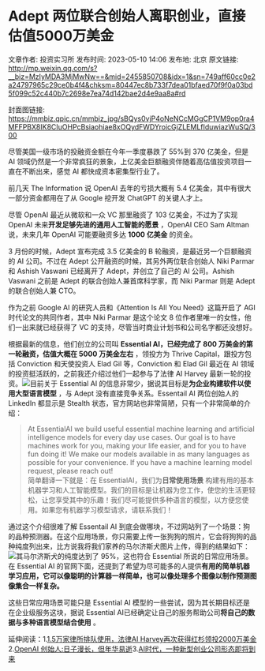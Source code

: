 # Adept 两位联合创始人离职创业，直接估值5000万美金

文章作者: 投资实习所
发布时间: 2023-05-10 14:06
发布地: 北京
原文链接: http://mp.weixin.qq.com/s?__biz=MzIyMDA3MjMwNw==&mid=2455850708&idx=1&sn=749aff60cc0e2a24797965c29ce0b4f4&chksm=80447ec8b733f7dea01bfaed70f9f0a03bd5f099c52c440b7c2698e7ea74d142bae2d4e9aa8a#rd

封面图链接: https://mmbiz.qpic.cn/mmbiz_jpg/sBQys0vjP4oNeNCcMGgCP1VM9op0ra4MFFPBX8IK8CIuOHPcBsiaohiae8xOQydFWDYroicGjZLEMLfIduwiazWuSQ/300

尽管美国一级市场的投融资金额在今年一季度暴跌了 55%到 370 亿美金，但是 AI
领域仍然是一个非常疯狂的景象，上亿美金巨额融资伴随着高估值投资项目一直在不断出来，感觉 AI 都快成资本密集型行业了。

前几天 The Information 说 OpenAI 去年的亏损大概有 5.4 亿美金，其中有很大一部分资金都用在了从 Google 挖开发
ChatGPT 的关键人才上。

尽管 OpenAI 最近从微软和一众 VC 那里融资了 103 亿美金，不过为了实现 OpenAI 未来**开发足够先进的通用人工智能的愿景**
，OpenAI CEO Sam Altman 说，未来几年 OpenAI 可能要融资多达 **1000 亿美金** 的资金。

3 月份的时候，Adept 宣布完成 3.5 亿美金的 B 轮融资，是最近另一个巨额融资的 AI 公司。不过在 Adept
公开融资的时候，其另外两位联合创始人 Niki Parmar 和 Ashish Vaswani 已经离开了 Adept，并创立了自己的 AI
公司。Ashish Vaswani 之前是 Adept 的联合创始人兼首席科学家，而 Niki Parmar 则是 Adept 的联合创始人兼 CTO。

作为之前 Google AI 的研究人员和《Attention Is All You Need》这篇开启了 AGI 时代论文的共同作者，其中 Niki
Parmar 是这个论文 8 位作者里唯一的女性，他们一出来就已经获得了 VC 的支持，尽管当时商业计划书和公司名字都还没想好。

根据最新的信息，他们创立的公司叫 **Essential AI，已经完成了 800 万美金的第一轮融资，估值大概在 5000 万美金左右** ，领投方为
Thrive Capital，跟投方包括 Conviction 和天使投资人 Elad Gil 等，Conviction 和 Elad Gil 最近在 AI
领域的投资挺活跃的，之前我还介绍过他们一起参与了法律 AI Harvey
最新一轮的投资。![](https://mmbiz.qpic.cn/mmbiz_jpg/sBQys0vjP4oNeNCcMGgCP1VM9op0ra4M0ZfOoicTBRsgm8zMHvI8VcPRZVEtnicgJl5fXoyFuibINvJPrsKBhIOwg/640?wx_fmt=jpeg)目前关于
Essential AI 的信息非常少，据说其目标是**为企业构建软件以使用大型语言模型** ，与 Adept 没有直接竞争关系。Essentail AI
两位创始人的 LinkedIn 都显示是 Stealth 状态，官方网站也非常简陋，只有一个非常简单的介绍：

> At EssentialAI we build useful essential machine learning and artificial
> intelligence models for every day use cases. Our goal is to have machines
> work for you, making your life easier, and for you to have fun doing it! We
> make our models available in as many languages as possible for your
> convenience. If you have a machine learning model request, please reach out!  
> 简单翻译一下就是：在 EssentialAI，我们为**日常使用场景**
> 构建有用的基本机器学习和人工智能模型。我们的目标是让机器为您工作，使您的生活更轻松，让您享受其中的乐趣！我们尽可能提供多种语言的模型，以方便您使用。如果您有机器学习模型请求，请联系我们！

通过这个介绍很难了解 Essentail AI
到底会做哪块，不过网站列了一个场景：狗的品种预测器。在这个应用场景，你只需要上传一张狗狗的照片，它会将狗狗的品种纯度列出来，比方说我将我们家养的马尔济斯犬图片上传，得到的结果如下：![](https://mmbiz.qpic.cn/mmbiz_jpg/sBQys0vjP4oNeNCcMGgCP1VM9op0ra4Mkz44k0fSZBL1QkicRVKTP8TqbGlUicpgwq9A7lnUkjXQbDKZL9HjDplA/640?wx_fmt=jpeg)其马尔济斯犬的纯度达到了
95%，这也符合 Essential 所说的日常应用场景。在 Essential AI
的官网下面，还提到了希望为尽可能多的人提供**有用的简单机器学习应用，它可以像聪明的计算器一样简单，也可以像处理多个图像以制作预测图像集合一样复杂。**

这些日常应用场景可能只是 Essential AI 模型的一些尝试，因为其长期目标还是在企业级服务这块，据说 Essential
AI已经确定让自己的服务帮助公司**将自己的数据与多种语言模型结合使用** 。

延伸阅读：1.[1.5万家律所排队使用，法律AI
Harvey再次获得红杉领投2000万美金](http://mp.weixin.qq.com/s?__biz=MzIyMDA3MjMwNw==&mid=2455850683&idx=1&sn=faf180c251a383821fe092103007ce67&chksm=80447ea7b733f7b13073cac1423de8a2929d4cf88f7c43fe9be329aa6a25d2862b538c772c59&scene=21#wechat_redirect)2.[OpenAI
创始人:日子漫长，但年华易逝](http://mp.weixin.qq.com/s?__biz=MzIyMDA3MjMwNw==&mid=2455850699&idx=1&sn=7582ce4608a53041b8a47efe0b6be26b&chksm=80447ed7b733f7c115bfdc3fff7b759c0733b3ed26dc99fd268a55850315845da54e5a6799b8&scene=21#wechat_redirect)3.[AI时代，一种新型创业公司形态即将到来](http://mp.weixin.qq.com/s?__biz=MzIyMDA3MjMwNw==&mid=2455850662&idx=1&sn=a8c746400fff1130aa25feff01e76686&chksm=80447ebab733f7acf794a51fcadd419a210d61be41346918aff7b85d33a80126f566e39a37e8&scene=21#wechat_redirect)

